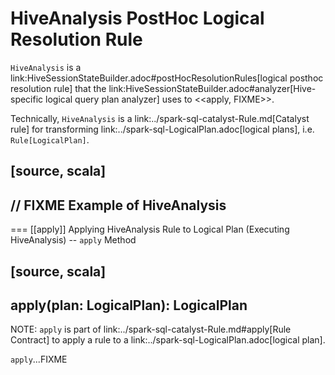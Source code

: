 # HiveAnalysis PostHoc Logical Resolution Rule

`HiveAnalysis` is a link:HiveSessionStateBuilder.adoc#postHocResolutionRules[logical posthoc resolution rule] that the link:HiveSessionStateBuilder.adoc#analyzer[Hive-specific logical query plan analyzer] uses to <<apply, FIXME>>.

Technically, `HiveAnalysis` is a link:../spark-sql-catalyst-Rule.md[Catalyst rule] for transforming link:../spark-sql-LogicalPlan.adoc[logical plans], i.e. `Rule[LogicalPlan]`.

[source, scala]
----
// FIXME Example of HiveAnalysis
----

=== [[apply]] Applying HiveAnalysis Rule to Logical Plan (Executing HiveAnalysis) -- `apply` Method

[source, scala]
----
apply(plan: LogicalPlan): LogicalPlan
----

NOTE: `apply` is part of link:../spark-sql-catalyst-Rule.md#apply[Rule Contract] to apply a rule to a link:../spark-sql-LogicalPlan.adoc[logical plan].

`apply`...FIXME

